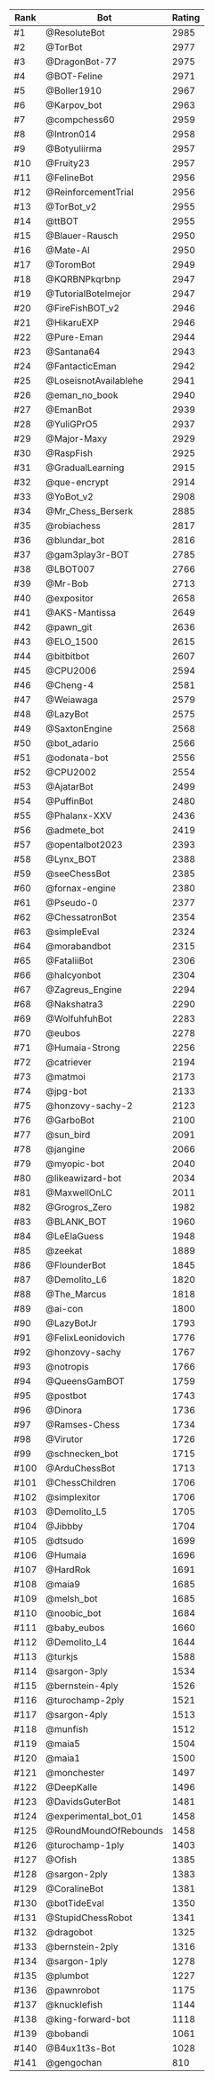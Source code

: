 Rank|Bot|Rating
---|---|---
#1|@ResoluteBot|2985
#2|@TorBot|2977
#3|@DragonBot-77|2975
#4|@BOT-Feline|2971
#5|@Boller1910|2967
#6|@Karpov_bot|2963
#7|@compchess60|2959
#8|@Intron014|2958
#9|@Botyuliirma|2957
#10|@Fruity23|2957
#11|@FelineBot|2956
#12|@ReinforcementTrial|2956
#13|@TorBot_v2|2955
#14|@ttBOT|2955
#15|@Blauer-Rausch|2950
#16|@Mate-AI|2950
#17|@ToromBot|2949
#18|@KQRBNPkqrbnp|2947
#19|@TutorialBotelmejor|2947
#20|@FireFishBOT_v2|2946
#21|@HikaruEXP|2946
#22|@Pure-Eman|2944
#23|@Santana64|2943
#24|@FantacticEman|2942
#25|@LoseisnotAvailablehe|2941
#26|@eman_no_book|2940
#27|@EmanBot|2939
#28|@YuliGPrO5|2937
#29|@Major-Maxy|2929
#30|@RaspFish|2925
#31|@GradualLearning|2915
#32|@que-encrypt|2914
#33|@YoBot_v2|2908
#34|@Mr_Chess_Berserk|2885
#35|@robiachess|2817
#36|@blundar_bot|2816
#37|@gam3play3r-BOT|2785
#38|@LBOT007|2766
#39|@Mr-Bob|2713
#40|@expositor|2658
#41|@AKS-Mantissa|2649
#42|@pawn_git|2636
#43|@ELO_1500|2615
#44|@bitbitbot|2607
#45|@CPU2006|2594
#46|@Cheng-4|2581
#47|@Weiawaga|2579
#48|@LazyBot|2575
#49|@SaxtonEngine|2568
#50|@bot_adario|2566
#51|@odonata-bot|2556
#52|@CPU2002|2554
#53|@AjatarBot|2499
#54|@PuffinBot|2480
#55|@Phalanx-XXV|2436
#56|@admete_bot|2419
#57|@opentalbot2023|2393
#58|@Lynx_BOT|2388
#59|@seeChessBot|2385
#60|@fornax-engine|2380
#61|@Pseudo-0|2377
#62|@ChessatronBot|2354
#63|@simpleEval|2324
#64|@morabandbot|2315
#65|@FataliiBot|2306
#66|@halcyonbot|2304
#67|@Zagreus_Engine|2294
#68|@Nakshatra3|2290
#69|@WolfuhfuhBot|2283
#70|@eubos|2278
#71|@Humaia-Strong|2256
#72|@catriever|2194
#73|@matmoi|2173
#74|@jpg-bot|2133
#75|@honzovy-sachy-2|2123
#76|@GarboBot|2100
#77|@sun_bird|2091
#78|@jangine|2066
#79|@myopic-bot|2040
#80|@likeawizard-bot|2034
#81|@MaxwellOnLC|2011
#82|@Grogros_Zero|1982
#83|@BLANK_BOT|1960
#84|@LeElaGuess|1948
#85|@zeekat|1889
#86|@FlounderBot|1845
#87|@Demolito_L6|1820
#88|@The_Marcus|1818
#89|@ai-con|1800
#90|@LazyBotJr|1793
#91|@FelixLeonidovich|1776
#92|@honzovy-sachy|1767
#93|@notropis|1766
#94|@QueensGamBOT|1759
#95|@postbot|1743
#96|@Dinora|1736
#97|@Ramses-Chess|1734
#98|@Virutor|1726
#99|@schnecken_bot|1715
#100|@ArduChessBot|1713
#101|@ChessChildren|1706
#102|@simplexitor|1706
#103|@Demolito_L5|1705
#104|@Jibbby|1704
#105|@dtsudo|1699
#106|@Humaia|1696
#107|@HardRok|1691
#108|@maia9|1685
#109|@melsh_bot|1685
#110|@noobic_bot|1684
#111|@baby_eubos|1660
#112|@Demolito_L4|1644
#113|@turkjs|1588
#114|@sargon-3ply|1534
#115|@bernstein-4ply|1526
#116|@turochamp-2ply|1521
#117|@sargon-4ply|1513
#118|@munfish|1512
#119|@maia5|1504
#120|@maia1|1500
#121|@monchester|1497
#122|@DeepKalle|1496
#123|@DavidsGuterBot|1481
#124|@experimental_bot_01|1458
#125|@RoundMoundOfRebounds|1458
#126|@turochamp-1ply|1403
#127|@Ofish|1385
#128|@sargon-2ply|1383
#129|@CoralineBot|1381
#130|@botTideEval|1350
#131|@StupidChessRobot|1341
#132|@dragobot|1325
#133|@bernstein-2ply|1316
#134|@sargon-1ply|1278
#135|@plumbot|1227
#136|@pawnrobot|1175
#137|@knucklefish|1144
#138|@king-forward-bot|1118
#139|@bobandi|1061
#140|@B4ux1t3s-Bot|1028
#141|@gengochan|810
